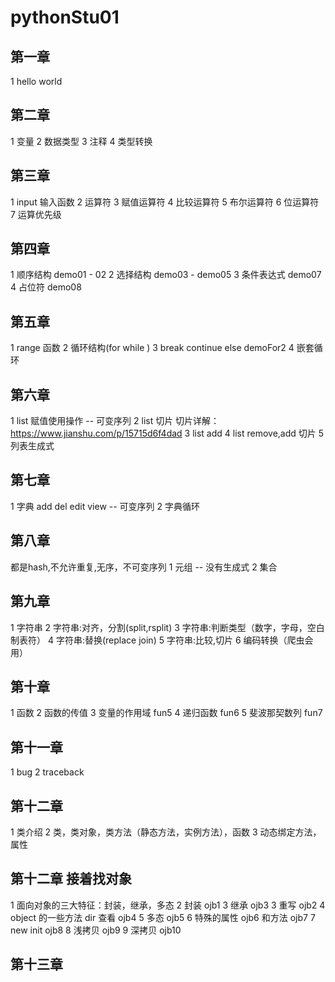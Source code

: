 # pythonStu01
## 第一章
1 hello world 

## 第二章
1 变量
2 数据类型
3 注释
4 类型转换

## 第三章
1 input 输入函数
2 运算符
3 赋值运算符
4 比较运算符
5 布尔运算符
6 位运算符
7 运算优先级

## 第四章
1 顺序结构 demo01 - 02 
2 选择结构 demo03 - demo05
3 条件表达式 demo07
4 占位符 demo08

## 第五章
1 range 函数 
2 循环结构(for while )
3 break continue else demoFor2
4 嵌套循环

## 第六章
1 list 赋值使用操作 -- 可变序列
2 list 切片
切片详解：https://www.jianshu.com/p/15715d6f4dad
3 list add 
4 list remove,add 切片
5 列表生成式

## 第七章
1 字典 add del edit view -- 可变序列
2 字典循环

## 第八章
都是hash,不允许重复,无序，不可变序列
1 元组 -- 没有生成式
2 集合

## 第九章
1 字符串
2 字符串:对齐，分割(split,rsplit)
3 字符串:判断类型（数字，字母，空白制表符）
4 字符串:替换(replace join)
5 字符串:比较,切片
6 编码转换（爬虫会用）

## 第十章
1 函数
2 函数的传值
3 变量的作用域 fun5
4 递归函数 fun6
5 斐波那契数列 fun7

## 第十一章
1 bug 
2 traceback

## 第十二章
1 类介绍
2 类，类对象，类方法（静态方法，实例方法），函数
3 动态绑定方法，属性

## 第十二章 接着找对象
1 面向对象的三大特征：封装，继承，多态
2 封装 ojb1
3 继承 ojb3
3 重写 ojb2
4 object 的一些方法 dir 查看 ojb4 
5 多态 ojb5
6 特殊的属性 ojb6 和方法 ojb7
7 new init ojb8
8 浅拷贝 ojb9
9 深拷贝 ojb10


## 第十三章

